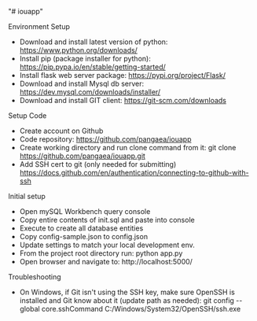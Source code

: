 "# iouapp"

Environment Setup
- Download and install latest version of python:
    https://www.python.org/downloads/
- Install pip (package installer for python):
    https://pip.pypa.io/en/stable/getting-started/
- Install flask web server package:
    https://pypi.org/project/Flask/
- Download and install Mysql db server:
    https://dev.mysql.com/downloads/installer/
- Download and install GIT client:
    https://git-scm.com/downloads

Setup Code
- Create account on Github
- Code repository:
    https://github.com/pangaea/iouapp
- Create working directory and run clone command from it:
    git clone https://github.com/pangaea/iouapp.git
- Add SSH cert to git (only needed for submitting)
    https://docs.github.com/en/authentication/connecting-to-github-with-ssh

Initial setup
- Open mySQL Workbench query console
- Copy entire contents of init.sql and paste into console
- Execute to create all database entities
- Copy config-sample.json to config.json
- Update settings to match your local development env.
- From the project root directory run:
    python app.py
- Open browser and navigate to:
    http://localhost:5000/
    
Troubleshooting
- On Windows, if Git isn't using the SSH key, make sure OpenSSH is installed and Git know about it (update path as needed):
    git config --global core.sshCommand C:/Windows/System32/OpenSSH/ssh.exe
